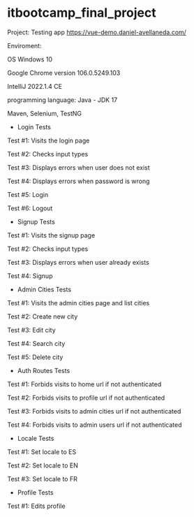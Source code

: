 # itbootcamp_final_project

Project: Testing app https://vue-demo.daniel-avellaneda.com/ 


Enviroment:

OS Windows 10 

Google Chrome version 106.0.5249.103

IntelliJ 2022.1.4 CE

programming language: Java - JDK 17

Maven, Selenium, TestNG


 * Login Tests

Test #1: Visits the login page

Test #2: Checks input types

Test #3: Displays errors when user does not exist

Test #4: Displays errors when password is wrong

Test #5: Login

Test #6: Logout


 * Signup Tests

Test #1: Visits the signup page

Test #2: Checks input types

Test #3: Displays errors when user already exists

Test #4: Signup


 * Admin Cities Tests

Test #1: Visits the admin cities page and list cities

Test #2: Create new city

Test #3: Edit city

Test #4: Search city

Test #5: Delete city


 * Auth Routes Tests

Test #1: Forbids visits to home url if not authenticated

Test #2: Forbids visits to profile url if not authenticated

Test #3: Forbids visits to admin cities url if not authenticated

Test #4: Forbids visits to admin users url if not authenticated


 * Locale Tests

Test #1: Set locale to ES

Test #2: Set locale to EN

Test #3: Set locale to FR


 * Profile Tests 

Test #1: Edits profile
